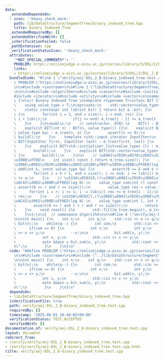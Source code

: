 ```yaml
---
data:
  _extendedDependsOn:
  - icon: ':heavy_check_mark:'
    path: lib/DataStructure/SegmentTree/binary_indexed_tree.hpp
    title: Binary Indexed Tree
  _extendedRequiredBy: []
  _extendedVerifiedWith: []
  _isVerificationFailed: false
  _pathExtension: cpp
  _verificationStatusIcon: ':heavy_check_mark:'
  attributes:
    '*NOT_SPECIAL_COMMENTS*': ''
    PROBLEM: https://onlinejudge.u-aizu.ac.jp/courses/library/3/DSL/2/DSL_2_B
    links:
    - https://onlinejudge.u-aizu.ac.jp/courses/library/3/DSL/2/DSL_2_B
  bundledCode: "#line 1 \"verify/aoj-DSL_2_B-binary_indexed_tree.test.cpp\"\n#define\
    \ PROBLEM \"https://onlinejudge.u-aizu.ac.jp/courses/library/3/DSL/2/DSL_2_B\"\
    \n\n#include <iostream>\n\n#line 1 \"lib/DataStructure/SegmentTree/binary_indexed_tree.hpp\"\
    \n\n\n\n#include <algorithm>\n#include <cassert>\n#include <initializer_list>\n\
    #include <iterator>\n#include <utility>\n#include <vector>\n\nnamespace algorithm\
    \ {\n\n// Binary Indexed Tree.\ntemplate <typename T>\nclass BIT {\npublic:\n\
    \    using value_type = T;\n\nprivate:\n    std::vector<value_type> m_tree;\n\n\
    \    static constexpr int lsb(int bit) { return bit & -bit; }\n    void build()\
    \ {\n        for(int i = 1, end = size(); i < end; ++i) {\n            int j =\
    \ i + lsb(i);\n            if(j <= end) m_tree[j - 1] += m_tree[i - 1];\n    \
    \    }\n    }\n\npublic:\n    // constructor. O(N).\n    BIT() : BIT(0) {};\n\
    \    explicit BIT(int n) : BIT(n, value_type()) {}\n    explicit BIT(int n, const\
    \ value_type &a) : m_tree(n, a) {\n        assert(n >= 0);\n        if(a != value_type())\
    \ build();\n    }\n    template <std::input_iterator InputIter>\n    explicit\
    \ BIT(InputIter first, InputIter last) : m_tree(first, last) {\n        build();\n\
    \    }\n    explicit BIT(std::initializer_list<value_type> il) : m_tree(il) {\n\
    \        build();\n    }\n    explicit BIT(std::vector<value_type> &&v) : m_tree(std::move(v))\
    \ {\n        build();\n    }\n\n    // \u8981\u7D20\u6570\u3092\u53D6\u5F97\u3059\
    \u308B\uFF0E\n    int size() const { return m_tree.size(); }\n    // k\u756A\u76EE\
    \u306E\u8981\u7D20\u306Ba\u3092\u52A0\u7B97\u3059\u308B\uFF0EO(log N).\n    void\
    \ add(int k, const value_type &a) {\n        assert(0 <= k and k < size());\n\
    \        for(int i = k + 1, end = size(); i <= end; i += lsb(i)) m_tree[i - 1]\
    \ += a;\n    }\n    // \u533A\u9593[0,r)\u306E\u8981\u7D20\u306E\u7DCF\u548C\u3092\
    \u6C42\u3081\u308B\uFF0EO(log N).\n    value_type sum(int r) const {\n       \
    \ assert(0 <= r and r <= size());\n        value_type res = value_type();\n  \
    \      for(int i = r; i >= 1; i -= lsb(i)) res += m_tree[i - 1];\n        return\
    \ res;\n    }\n    // \u533A\u9593[l,r)\u306E\u8981\u7D20\u306E\u7DCF\u548C\u3092\
    \u6C42\u3081\u308B\uFF0EO(log N).\n    value_type sum(int l, int r) const {\n\
    \        assert(0 <= l and l < r and r <= size());\n        return sum(r) - sum(l);\n\
    \    }\n    void reset() {\n        std::fill(m_tree.begin(), m_tree.end(), value_type());\n\
    \    }\n};\n\n}  // namespace algorithm\n\n\n#line 6 \"verify/aoj-DSL_2_B-binary_indexed_tree.test.cpp\"\
    \n\nint main() {\n    int n;\n    int q;\n    std::cin >> n >> q;\n\n    algorithm::BIT<int>\
    \ bit(n);\n    while(q--) {\n        int com;\n        std::cin >> com;\n\n  \
    \      if(com == 0) {\n            int x;\n            int y;\n            std::cin\
    \ >> x >> y;\n            --x;\n\n            bit.add(x, y);\n        } else {\n\
    \            int x, y;\n            std::cin >> x >> y;\n            --x;\n\n\
    \            auto &&ans = bit.sum(x, y);\n            std::cout << ans << \"\\\
    n\";\n        }\n    }\n}\n"
  code: "#define PROBLEM \"https://onlinejudge.u-aizu.ac.jp/courses/library/3/DSL/2/DSL_2_B\"\
    \n\n#include <iostream>\n\n#include \"../lib/DataStructure/SegmentTree/binary_indexed_tree.hpp\"\
    \n\nint main() {\n    int n;\n    int q;\n    std::cin >> n >> q;\n\n    algorithm::BIT<int>\
    \ bit(n);\n    while(q--) {\n        int com;\n        std::cin >> com;\n\n  \
    \      if(com == 0) {\n            int x;\n            int y;\n            std::cin\
    \ >> x >> y;\n            --x;\n\n            bit.add(x, y);\n        } else {\n\
    \            int x, y;\n            std::cin >> x >> y;\n            --x;\n\n\
    \            auto &&ans = bit.sum(x, y);\n            std::cout << ans << \"\\\
    n\";\n        }\n    }\n}\n"
  dependsOn:
  - lib/DataStructure/SegmentTree/binary_indexed_tree.hpp
  isVerificationFile: true
  path: verify/aoj-DSL_2_B-binary_indexed_tree.test.cpp
  requiredBy: []
  timestamp: '2025-06-01 10:46:02+09:00'
  verificationStatus: TEST_ACCEPTED
  verifiedWith: []
documentation_of: verify/aoj-DSL_2_B-binary_indexed_tree.test.cpp
layout: document
redirect_from:
- /verify/verify/aoj-DSL_2_B-binary_indexed_tree.test.cpp
- /verify/verify/aoj-DSL_2_B-binary_indexed_tree.test.cpp.html
title: verify/aoj-DSL_2_B-binary_indexed_tree.test.cpp
---
```

